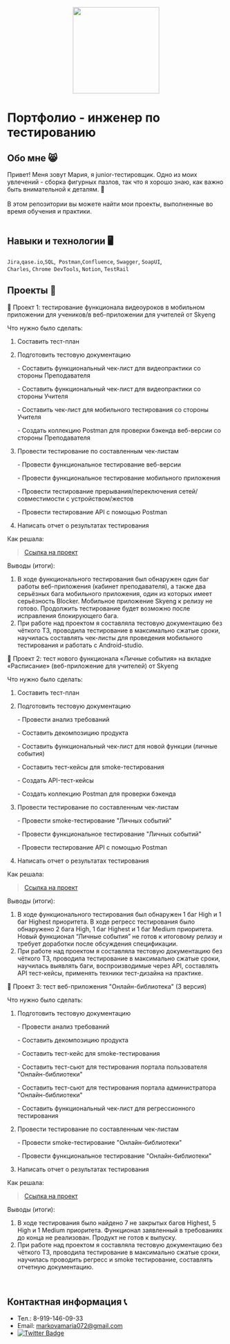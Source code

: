 <div id="header" align="center">
  <img src="https://media.giphy.com/media/8WZeVq2y8VbiGLDIoa/giphy.gif" width="200"/>
  </div>
  
# Портфолио - инженер по тестированию
## Обо мне 😸

Привет! Меня зовут Мария, я junior-тестировщик. Одно из моих увлечений - сборка фигурных пазлов, так что я хорошо знаю, как важно быть внимательной к деталям. 🧩<br>                                       
В этом репозитории вы можете найти мои проекты, выполненные во время обучения и практики.      
<br>

## Навыки и технологии 🖥️
``Jira``,``qase.io``,``SQL``,`` Postman``,``Confluence``, ``Swagger``, ``SoapUI``, <br>
``Charles``, ``Chrome DevTools``, ``Notion``, ``TestRail``




## Проекты 📜

<p> 📝 Проект 1: тестирование функционала видеоуроков в мобильном приложении для учеников/в веб-приложении для учителей от Skyeng</p>
<p>Что нужно было сделать:</p>
<ol>
  <li>Составить тест-план</li>
  <p><li>Подготовить тестовую документацию</li></p>
  <p>- Составить функциональный чек-лист для видеопрактики со стороны Преподавателя</p>
  <p>- Составить функциональный чек-лист для видеопрактики со стороны Учителя</p>
  <p>- Составить чек-лист для мобильного тестирования со стороны Учителя</p>
  <p>- Создать коллекцию Postman для проверки бэкенда веб-версии со стороны Преподавателя</p>
  <p><li>Провести тестирование по составленным чек-листам</li></p>
  <p>- Провести функциональное тестирование веб-версии</p>
  <p>- Провести функциональное тестирование мобильного приложения</p>
  <p>- Провести тестирование прерывания/переключения сетей/совместимости с устройством/жестов</p>
  <p>- Провести тестирование API с помощью Postman</p>
  <p><li>Написать отчет о результатах тестирования</li></p>
</ol>

<p>Как решала:</p>

> <a href="https://gray-hubcap-840.notion.site/f4809e06e4864d218839e53551f20f6c?pvs=4">Ссылка на проект</a>
 
 <p>Выводы (итоги):</p>
<ol>
  <li>В ходе функционального тестирования был обнаружен один баг работы веб-приложения (кабинет преподавателя), а также два серьёзных бага мобильного приложения, один из которых имеет серьёзность Blocker. Мобильное приложение Skyeng к релизу не готово. Продолжить тестирование будет возможно после исправления блокирующего бага.</li>
  <li>При работе над проектом я составляла тестовую документацию без чёткого ТЗ, проводила тестирование в максимально сжатые сроки, научилась составлять чек-листы для проведения мобильного тестирования и работать с Android-studio.</li>
</ol>

<p> 📝 Проект 2: тест нового функционала «Личные события» на вкладке «Расписание» (веб-приложение для учителей) от Skyeng</p>
<p>Что нужно было сделать:</p>
<ol>
  <li>Составить тест-план</li>
  <p><li>Подготовить тестовую документацию</li></p>
  <p>- Провести анализ требований</p>
  <p>- Составить декомпозицию продукта</p>
  <p>- Составить функциональный чек-лист для новой функции (личные события)</p>
  <p>- Составить тест-кейсы для smoke-тестирования</p>
  <p>- Создать API-тест-кейсы</p>
  <p>- Создать коллекцию Postman для проверки бэкенда</p>
  <p><li>Провести тестирование по составленным чек-листам</li></p>
  <p>- Провести smoke-тестирование "Личных событий"</p>
  <p>- Провести функциональное тестирование "Личных событий"</p>
  <p>- Провести тестирование API с помощью Postman</p>
  <p><li>Написать отчет о результатах тестирования</li></p>
</ol>

<p>Как решала:</p>

> <a href="https://gray-hubcap-840.notion.site/1-2-ebda4d999d0c4ced83e4908760f69c15?pvs=4">Ссылка на проект</a>
 
 <p>Выводы (итоги):</p>
<ol>
  <li>В ходе функционального тестирования был обнаружен 1 баг High и 1 баг Highest приоритета. В ходе регресс тестирования было обнаружено 2 бага High, 1 баг Highest и 1 баг Medium приоритета. Новый функционал “Личные события” не готов к итоговому релизу и требует доработки после обсуждения спецификации.</li>
  <li>При работе над проектом я составляла тестовую документацию без чёткого ТЗ, проводила тестирование в максимально сжатые сроки, научилась выявлять баги, воспроизводимые через API, составлять API тест-кейсы, применять техники тест-дизайна на практике.</li>
</ol>

<p> 📝 Проект 3: тест веб-приложения "Онлайн-библиотека" (3 версия)</p>
<p>Что нужно было сделать:</p>
<ol>
  <p><li>Подготовить тестовую документацию</li></p>
  <p>- Провести анализ требований</p>
  <p>- Составить декомпозицию продукта</p>
  <p>- Составить тест-кейс для smoke-тестирования</p>
  <p>- Составить тест-сьют для тестирования портала пользователя "Онлайн-библиотеки"</p>
  <p>- Составить тест-сьют для тестирования портала администратора "Онлайн-библиотеки"</p>
  <p>- Составить функциональный чек-лист для регрессионного тестирования</p>
  <p><li>Провести тестирование по составленным чек-листам</li></p>
  <p>- Провести smoke-тестирование "Онлайн-библиотеки"</p>
  <p>- Провести функциональное тестирование "Онлайн-библиотеки"</p>
  <p><li>Написать отчет о результатах тестирования</li></p>
</ol>

<p>Как решала:</p>

> <a href="https://gray-hubcap-840.notion.site/9c02979353034a74ace1f685619348ab?pvs=4">Ссылка на проект</a>
 
 <p>Выводы (итоги):</p>
 <ol>
  <li>В ходе тестирования было найдено 7 не закрытых багов Highest, 5 High и 1 Medium приоритета. Функционал заявленный в требованиях до конца не реализован. Продукт не готов к выпуску.</li>
  <li>При работе над проектом я составляла тестовую документацию без чёткого ТЗ, проводила тестирование в максимально сжатые сроки, научилась проводить  регресс и smoke тестирование, составлять отчетную документацию.</li>
</ol>
<br> 


## Контактная информация 📞
- Тел.: 8-919-146-09-33
- Email: markovamaria072@gmail.com
- <a href="https://t.me/Maria_md">
    <img src="https://img.shields.io/badge/Twitter-blue?style=for-the-badge&logo=twitter&logoColor=white" alt="Twitter Badge"/>
  </a> 

